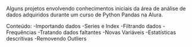 Alguns projetos envolvendo conhecimentos iniciais da área de análise de dados adquiridos durante um curso de Python Pandas na Alura.


Conteúdo:
-Importando dados
-Series e Index
-Filtrando dados
-Frequências
-Tratando dados faltantes
-Novas Variáveis
-Estatísticas descritivas
-Removendo Outliers

